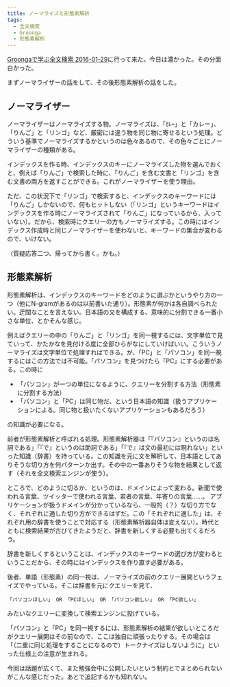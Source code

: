 ```yaml
---
title: ノーマライズと形態素解析
tags:
  - 全文検索
  - Groonga
  - 形態素解析
---
```


[Groongaで学ぶ全文検索 2016-01-29][]に行って来た。今日は濃かった。その分面白かった。

まずノーマライザーの話をして、その後形態素解析の話をした。

ノーマライザー
--------------

ノーマライザーはノーマライズする物。ノーマライズは、「ｶﾚｰ」と「カレー」、「りんご」と「リンゴ」など、厳密には違う物を同じ物に寄せるという処理。どういう基準でノーマライズするかというのは色々あるので、その色々ごとにノーマライザーの種類がある。

インデックスを作る時、インデックスのキーにノーマライズした物を選んでおくと、例えば「りんご」で検索した時に、「りんご」を含む文書と「リンゴ」を含む文書の両方を返すことができる。これがノーマライザーを使う理由。

ただ、この状況下で「リンゴ」で検索すると、インデックスのキーワードには「りんご」しかないので、何もヒットしない（「リンゴ」というキーワードはインデックスを作る時にノーマライズされて「りんご」になっているから、入っていない）。だから、検索時にクエリーの方もノーマライズする。この時にはインデックス作成時と同じノーマライザーを使わないと、キーワードの集合が変わるので、いけない。

（質疑応答二つ、帰ってから書く。かも。）

形態素解析
----------

形態素解析は、インデックスのキーワードをどのように選ぶかというやり方の一つ（他にN-gramがあるのは以前書いた通り）。形態素が何かは各自調べられたい。迂闊なことを言えない。日本語の文を構成する、意味的に分割できる一番小さな単位、とかそんな感じ。

例えばクエリーの中の「りんご」と「リンゴ」を同一視するには、文字単位で見ていって、かたかなを見付ける度に全部ひらがなにしていけばいい。こういうノーマライズは文字単位で処理すればできる。が、「PC」と「パソコン」を同一視するにはこの方法では不可能。「パソコン」を見つけたら「PC」にする必要がある。この時に

* 「パソコン」が一つの単位になるように、クエリーを分割する方法（形態素に分割する方法）
* 「パソコン」と「PC」は同じ物だ、という日本語の知識（扱うアプリケーションによる。同じ物と扱いたくないアプリケーションもあるだろう）

の知識が必要になる。

前者が形態素解析と呼ばれる処理。形態素解析器は「『パソコン』というのは名詞である」「『で』というのは助詞である」「『で』は文の最初には現れない」といった知識（辞書）を持っている。この知識を元に文を解析して、日本語としてありそうな切り方を何パターンか出す。その中の一番ありそうな物を結果として返す（それを全文検索エンジンが使う）。

ところで、どのように切るか、というのは、ドメインによって変わる。新聞で使われる言葉、ツイッターで使われる言葉、若者の言葉、年寄りの言葉……。
アプリケーションが扱うドメインが分かっているなら、一般的（？）な切り方でなく、それぞれに適した切り方ができるはずだ。この「それぞれに適した」は、それぞれ用の辞書を使うことで対応する（形態素解析器自体は変えない）。時代とともに検索結果が古びてきたようだと、辞書を新しくする必要も出てくるだろう。

辞書を新しくするということは、インデックスのキーワードの選び方が変わるということだから、その時にはインデックスを作り直す必要がある。

後者、単語（形態素）の同一視は、ノーマライズの前のクエリー展開というフェイズでやっている。そこは辞書を元にクエリーを見て、

    「パソコンほしい」 OR 「PCほしい」 OR 「パソコン欲しい」 OR 「PC欲しい」

みたいなクエリーに変換して検索エンジンに投げている。

「パソコン」と「PC」を同一視するには、形態素解析の結果が欲しいところだがクエリー展開はその前なので、ここは独自に頑張ったりする。その場合は「（二重に同じ処理をすることになるので）トークナイズはしないように」といった仕様上の注意が生まれる。

今回は話題が広くて、また勉強会中に公開したいという制約とでまとめられないがこんな感じだった。あとで追記するかも知れない。

[Groongaで学ぶ全文検索 2016-01-29]: https://groonga.doorkeeper.jp/events/37647
